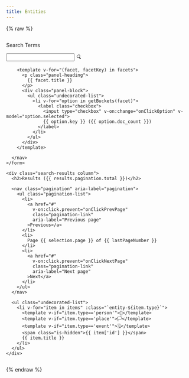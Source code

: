 ```yaml
---
title: Entities
---
```


{% raw %}

<div id="search">
  <div class="columns">
    <form @submit.prevent="onSubmitInputs" class="search-inputs column is-3">
      <nav class="panel is-info">
        <p class="panel-heading">
          Search Terms
        </p>
        <div class="panel-block">
          <div class="control has-icons-left">
            <input class="input" type="text" v-model="selection.query">
            <span class="icon is-left">
              <i class="fas fa-search" aria-hidden="true">🔍</i>
            </span>
          </div>
        </div>

        <template v-for="(facet, facetKey) in facets">
          <p class="panel-heading">
            {{ facet.title }}
          </p>
          <div class="panel-block">
            <ul class="undecorated-list">
              <li v-for="option in getBuckets(facet)">
                <label class="checkbox">
                  <input type="checkbox" v-on:change="onClickOption" v-model="option.selected">
                  {{ option.key }} ({{ option.doc_count }})
                </label>
              </li>
            </ul>
          </div>
        </template>

      </nav>
    </form>

    <div class="search-results column">
      <h2>Results ({{ results.pagination.total }})</h2>

      <nav class="pagination" aria-label="pagination">
        <ul class="pagination-list">
          <li>
            <a href="#"
              v-on:click.prevent="onClickPrevPage"
              class="pagination-link"
              aria-label="Previous page"
            >Previous</a>
          </li>
          <li>
            Page {{ selection.page }} of {{ lastPageNumber }}
          </li>
          <li>
            <a href="#"
              v-on:click.prevent="onClickNextPage"
              class="pagination-link"
              aria-label="Next page"
            >Next</a>
          </li>
        </ul>
      </nav>

      <ul class="undecorated-list">
        <li v-for="item in items" :class="`entity-${item.type}`">
          <template v-if="item.type=='person'">👤</template>
          <template v-if="item.type=='place'">🏳</template>
          <template v-if="item.type=='event'">🗓</template>
          <span class="is-hidden">{{ item['id'] }}</span>
          {{ item.title }}
        </li>
      </ul>
    </div>

  </div>
</div>
{% endraw %}

<script src="/assets/node_modules/itemsjs/dist/itemsjs.js"></script>
<script src="/assets/node_modules/vue/dist/vue.global.js"></script>
<script src="/assets/js/entities.js?ts={{ "now" | date: "%s" }}"></script>
